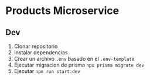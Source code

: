 # Products Microservice


## Dev

1. Clonar repositorio
2. Instalar dependencias
3. Crear un archivo `.env` basado en el `.env-template`
4. Ejecutar migracion de prisma `npx prisma migrate dev`
5. Ejecutar `npm run start:dev`